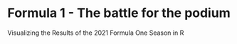 # Formula 1 - The battle for the podium
Visualizing the Results of the 2021 Formula One Season in R
